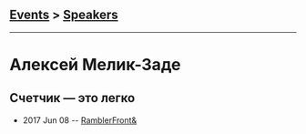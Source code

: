 ## [Events](../README.md) > [Speakers](../speakers.md)
---

# Алексей Мелик-Заде

## Счетчик — это легко
- 2017 Jun 08 -- [RamblerFront&amp;](https://www.youtube.com/watch?v=PqhD3000nQw)    
